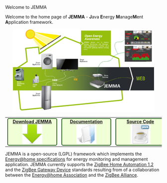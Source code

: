 Welcome to JEMMA
<!-- Remember: the first line always goes with the title-->
<!-- Please use h3 headers (###) inside these files -->


Welcome to the home page of **JEMMA** - **J**ava **E**nergy **M**anage**M**ent **A**pplication framework.

<img style="margin-left:5%; margin-right:5%;" width="90%" src="images/jemma-arch-lowres.png">

<table>
<tr>
<td>
<div align="center" id="demo-container" style="background-color: rgb(255,255,255); width:160px;" >
<div id="demo" style="background-color: rgb(240, 255, 214); border: 2px solid rgb(14, 82, 3); border-top-left-radius: 5px; border-top-right-radius: 5px; border-bottom-right-radius: 5px; border-bottom-left-radius: 5px;">
<span style="text-align:center;"><a href="https://github.com/ismb/jemma/releases"><b>Download JEMMA</b><br/>
<img src="./images/download.png"></a><br/>
</div>
</div>
</td>
<td>
<div align="center" id="demo-container" style="background-color: rgb(255,255,255); width:160px;" >
<div id="demo" style="background-color: rgb(240, 255, 214); border: 2px solid rgb(14, 82, 3); border-top-left-radius: 5px; border-top-right-radius: 5px; border-bottom-right-radius: 5px; border-bottom-left-radius: 5px;">
<span style="text-align:center;"><a href="https://github.com/ismb/jemma/wiki/Developers-Documentation" target="_blank"><b>Documentation</b><br/>
<img src="./images/documentation.png" width="64" height="64"></a><br/>
</div>
</div>
</td>
<td>
<div align="center" id="demo-container" style="background-color: rgb(255,255,255); width:160px;" >
<div id="demo" style="background-color: rgb(240, 255, 214); border: 2px solid rgb(14, 82, 3); border-top-left-radius: 5px; border-top-right-radius: 5px; border-bottom-right-radius: 5px; border-bottom-left-radius: 5px;">
<span style="text-align:center;"><a href="https://github.com/ismb/jemma" target="_blank"><b>Source Code</b><br/>
<img src="./images/source.png" width="64" height="64"></a><br/>
</div>
</div>
</td>
</tr>
</table>


JEMMA is a open-source (LGPL) framework which implements the <a href="http://www.energy-home.it/Documents/Technical%20Specifications/E@H_specification_ver0.95.pdf" target="_parent">Energy@home specifications</a> for energy monitoring and management application. JEMMA currently supports the <a href="http://www.zigbee.org/Standards/ZigBeeHomeAutomation/Overview.aspx" target="_parent">ZigBee Home Automation 1.2</a> and the <a href="http://www.zigbee.org/Standards/ZigbeeTelecomServices/Features.aspx" target="_parent">ZigBee Gateway Device</a> standards resulting from of a collaboration between the <a href="http://www.energy-home.it/" target="_parent">Energy@home Association</a> and the <a href="http://www.zigbee.org/" target="_parent">ZigBee Alliance</a>.


<!--(e.g. smart Plugs, Smart appliances, energy storages, energy sources, etc.)-->






